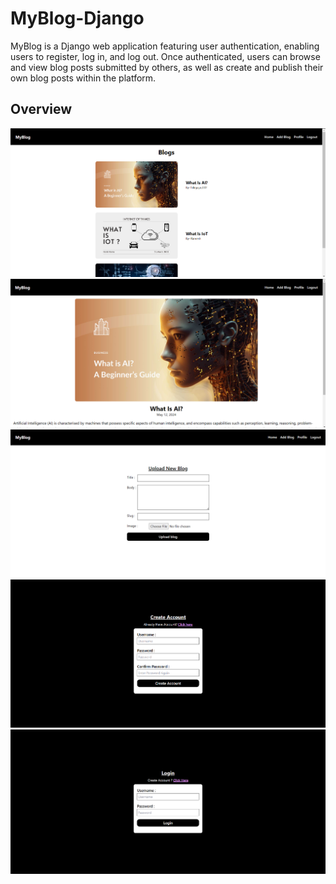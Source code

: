 # MyBlog-Django
MyBlog is a Django web application featuring user authentication, enabling users to register, log in, and log out. Once authenticated, users can browse and view blog posts submitted by others, as well as create and publish their own blog posts within the platform.

## Overview
<img src="images/img1.png">
<img src="images/img5.png">
<img src="images/img2.png">
<img src="images/img4.png">
<img src="images/img3.png">
